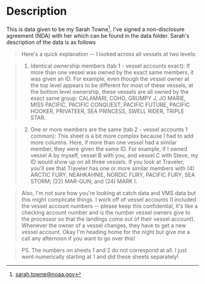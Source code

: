 # Description
This is data given to be my Sarah Towne[^1]. I've signed a non-disclosure agreement (NDA) with her which can be found in the data folder. Sarah's description of the data is as follows

> Here's a quick explanation -- I looked across all vessels at two levels: 

> 1) Identical ownership members (tab 1 - vessel accounts exact): If more than one vessel was owned by the exact same members, it was given an ID. For example, even though the vessel owner at the top level appears to be different for most of these vessels, at the bottom level ownership, these vessels are all owned by the exact same group: CALAMARI, COHO, GRUMPY J, JO MARIE, MISS PACIFIC, PACIFIC CONQUEST, PACIFIC FUTURE, PACIFIC HOOKER, PRIVATEER, SEA PRINCESS, SWELL RIDER, TRIPLE STAR. 

> 2) One or more members are the same (tab 2 - vessel accounts 1 common): This sheet is a bit more complex because I had to add more columns. Here, if more than one vessel had a similar member, they were given the same ID. For example, if I owned vessel A by myself, vessel B with you, and vessel C with Steve, my ID would show up on all three vessels. If you look at Traveler, you'll see that Traveler has one or more similar members with (4) ARCTIC FURY, NEAHKAHNIE, NORDIC FURY, PACIFIC FURY, SEA STORM; (22) MAR-GUN; and (24) MARK I.

> Also, I'm not sure how you're looking at catch data and VMS data but this might complicate things. I work off of vessel accounts (I included the vessel account numbers -- please keep this confidential, it's like a checking account number and is the number vessel owners give to the processor so that the landings come out of their vessel account). Whenever the owner of a vessel changes, they have to get a new vessel account. Okay I'm heading home for the night but give me a call any afternoon if you want to go over this!

> PS. The numbers on sheets 1 and 2 do not correspond at all. I just went numerically starting at 1 and did these sheets separately!


[^1]: sarah.towne@noaa.gov
